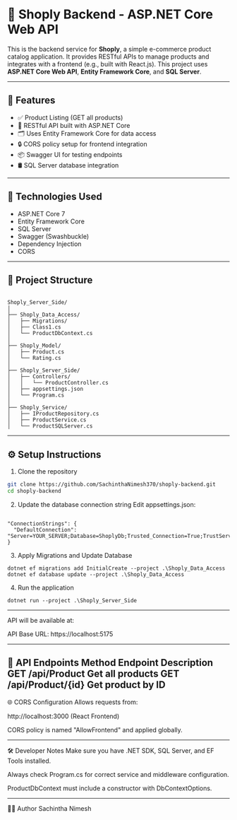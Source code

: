 # 🛒 Shoply Backend - ASP.NET Core Web API

This is the backend service for **Shoply**, a simple e-commerce product catalog application. It provides RESTful APIs to manage products and integrates with a frontend (e.g., built with React.js). This project uses **ASP.NET Core Web API**, **Entity Framework Core**, and **SQL Server**.

---

## 🚀 Features

- ✅ Product Listing (GET all products)
- 🔗 RESTful API built with ASP.NET Core
- 🗂️ Uses Entity Framework Core for data access
- 🔒 CORS policy setup for frontend integration
- 📦 Swagger UI for testing endpoints
- 🛢️ SQL Server database integration

---

## 🧱 Technologies Used

- ASP.NET Core 7 
- Entity Framework Core
- SQL Server
- Swagger (Swashbuckle)
- Dependency Injection
- CORS

---

## 📁 Project Structure
```

Shoply_Server_Side/
│
├── Shoply_Data_Access/
│   ├── Migrations/
│   ├── Class1.cs
│   └── ProductDbContext.cs
│
├── Shoply_Model/
│   ├── Product.cs
│   └── Rating.cs
│
├── Shoply_Server_Side/
│   ├── Controllers/
│   │   └── ProductController.cs
│   ├── appsettings.json
│   └── Program.cs
│
├── Shoply_Service/
│   ├── IProductRepository.cs
│   ├── ProductService.cs
│   └── ProductSQLServer.cs

```

---

## ⚙️ Setup Instructions

 1. Clone the repository

```bash
git clone https://github.com/SachinthaNimesh370/shoply-backend.git
cd shoply-backend
```

2. Update the database connection string
Edit appsettings.json:
```

"ConnectionStrings": {
  "DefaultConnection": "Server=YOUR_SERVER;Database=ShoplyDb;Trusted_Connection=True;TrustServerCertificate=True;"
}
```

3. Apply Migrations and Update Database
```
dotnet ef migrations add InitialCreate --project .\Shoply_Data_Access
dotnet ef database update --project .\Shoply_Data_Access
```

4. Run the application
```
dotnet run --project .\Shoply_Server_Side
```
---

API will be available at:

API Base URL: https://localhost:5175

---


🔄 API Endpoints
Method	Endpoint	Description
GET	/api/Product    	 Get all products
GET	/api/Product/{id}	 Get product by ID
---


🌐 CORS Configuration
Allows requests from:

http://localhost:3000 (React Frontend)

CORS policy is named "AllowFrontend" and applied globally.

---

🛠️ Developer Notes
Make sure you have .NET SDK, SQL Server, and EF Tools installed.

Always check Program.cs for correct service and middleware configuration.

ProductDbContext must include a constructor with DbContextOptions.

---



👨‍💻 Author
Sachintha Nimesh
